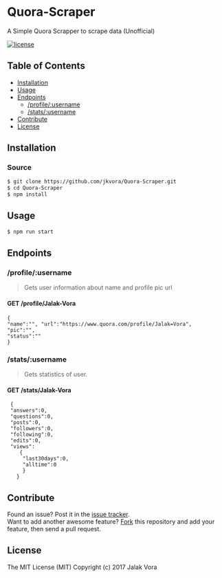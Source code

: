 # Quora-Scraper
A Simple Quora Scrapper to scrape data (Unofficial)

[![license](https://img.shields.io/github/license/mashape/apistatus.svg?style=flat-square)](LICENSE)
## Table of Contents

- [Installation](#installation)
- [Usage](#usage)
- [Endpoints](#endpoints)
  - [/profile/:username](#profileusername)
  - [/stats/:username](#statsusername)
- [Contribute](#contribute)
- [License](#license)


## Installation

### Source
```sh
$ git clone https://github.com/jkvora/Quora-Scraper.git
$ cd Quora-Scraper
$ npm install
```

## Usage

```sh
$ npm run start
```

## Endpoints

### /profile/:username

> Gets user information about name and profile pic url

#### GET /profile/Jalak-Vora 

```
{
"name":"", "url":"https://www.quora.com/profile/Jalak=Vora",
"pic":"",
"status":""
}
```

### /stats/:username

> Gets  statistics of user.

#### GET /stats/Jalak-Vora

```
 {
 "answers":0,
 "questions":0,
 "posts":0,
 "followers":0,
 "following":0,
 "edits":0,
 "views":
    {
     "last30days":0,
     "alltime":0
     }
   }

```
## Contribute

Found an issue? Post it in the [issue tracker](https://github.com/jkvora/Quora-Scraper/issues). <br> 
Want to add another awesome feature? [Fork](https://github.com/jkvora/Quora-Scraper/fork) this repository and add your feature, then send a pull request.

## License
The MIT License (MIT)
Copyright (c) 2017 Jalak Vora



